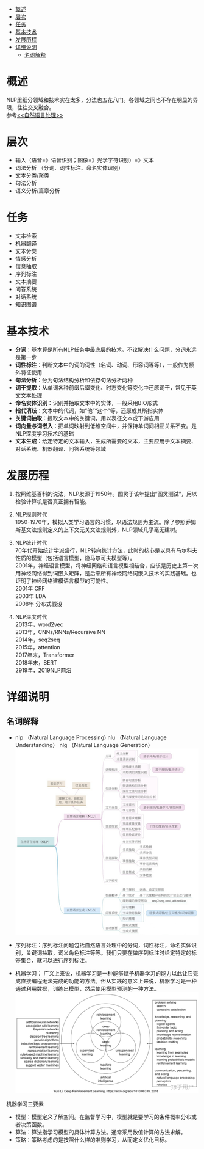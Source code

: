 - [概述](#%e6%a6%82%e8%bf%b0)
- [层次](#%e5%b1%82%e6%ac%a1)
- [任务](#%e4%bb%bb%e5%8a%a1)
- [基本技术](#%e5%9f%ba%e6%9c%ac%e6%8a%80%e6%9c%af)
- [发展历程](#%e5%8f%91%e5%b1%95%e5%8e%86%e7%a8%8b)
- [详细说明](#%e8%af%a6%e7%bb%86%e8%af%b4%e6%98%8e)
  - [名词解释](#%e5%90%8d%e8%af%8d%e8%a7%a3%e9%87%8a)

# 概述
NLP里细分领域和技术实在太多，分法也五花八门。各领域之间也不存在明显的界限，往往交叉融合。  
参考[<<自然语言处理>>](https://www.zhihu.com/topic/19560026/intro)

# 层次
- 输入（语音=》语音识别；图像=》光学字符识别）=》文本
- 词法分析 （分词、词性标注、命名实体识别）
- 文本分类/聚类
- 句法分析
- 语义分析/篇章分析

# 任务
- 文本检索
- 机器翻译
- 文本分类
- 情感分析
- 信息抽取
- 序列标注
- 文本摘要
- 问答系统
- 对话系统
- 知识图谱

# 基本技术
- **分词**：基本算是所有NLP任务中最底层的技术。不论解决什么问题，分词永远是第一步
- **词性标注**：判断文本中的词的词性（名词、动词、形容词等等），一般作为额外特征使用
- **句法分析**：分为句法结构分析和依存句法分析两种
- **词干提取**：从单词各种前缀后缀变化、时态变化等变化中还原词干，常见于英文文本处理
- **命名实体识别**：识别并抽取文本中的实体，一般采用BIO形式
- **指代消歧**：文本中的代词，如“他”“这个”等，还原成其所指实体
- **关键词抽取**：提取文本中的关键词，用以表征文本或下游应用
- **词向量与词嵌入**：把单词映射到低维空间中，并保持单词间相互关系不变。是NLP深度学习技术的基础
- **文本生成**：给定特定的文本输入，生成所需要的文本，主要应用于文本摘要、对话系统、机器翻译、问答系统等领域

# 发展历程

1. 按照维基百科的说法，NLP发源于1950年。图灵于该年提出“图灵测试”，用以检验计算机是否真正拥有智能。

2. NLP规则时代  
1950-1970年，模拟人类学习语言的习惯，以语法规则为主流。除了参照乔姆斯基文法规则定义的上下文无关文法规则外，NLP领域几乎毫无建树。

3. NLP统计时代  
70年代开始统计学派盛行，NLP转向统计方法，此时的核心是以具有马尔科夫性质的模型（包括语言模型，隐马尔可夫模型等）。  
2001年，神经语言模型，将神经网络和语言模型相结合，应该是历史上第一次用神经网络得到词嵌入矩阵，是后来所有神经网络词嵌入技术的实践基础。也证明了神经网络建模语言模型的可能性。  
2001年  CRF  
2003年  LDA  
2008年  分布式假设

4. NLP深度时代  
2013年，word2vec  
2013年，CNNs/RNNs/Recursive NN  
2014年，seq2seq  
2015年，attention  
2017年末，Transformer  
2018年末，BERT  
2919年，[2019NLP前沿](https://tech.sina.com.cn/csj/2020-01-07/doc-iihnzahk2530606.shtml)

# 详细说明
## 名词解释

- nlp （Natural Language Processing)  nlu （Natural Language Understanding） nlg （Natural Language Generation）
  ![nlp](../../images/20190805233331721.jpg)

- 序列标注：序列标注问题包括自然语言处理中的分词，词性标注，命名实体识别，关键词抽取，词义角色标注等等。我们只要在做序列标注时给定特定的标签集合，就可以进行序列标注。

- 机器学习： 广义上来说，机器学习是一种能够赋予机器学习的能力以此让它完成直接编程无法完成的功能的方法。但从实践的意义上来说，机器学习是一种通过利用数据，训练出模型，然后使用模型预测的一种方法。
  ![ml](../../images/ml.jpg)

机器学习三要素

- 模型：模型定义了解空间。在监督学习中，模型就是要学习的条件概率分布或者决策函数。
- 算法：算法指学习模型的具体计算方法。通常采用数值计算的方法求解。
- 策略：策略考虑的是按照什么样的准则学习，从而定义优化目标。
